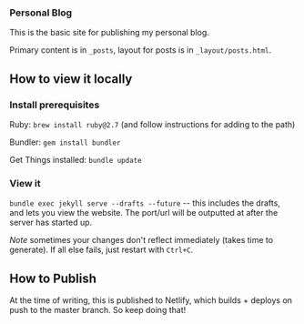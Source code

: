### Personal Blog
This is the basic site for publishing my personal blog.

Primary content is in `_posts`, layout for posts is in `_layout/posts.html`.

## How to view it locally
### Install prerequisites
Ruby: `brew install ruby@2.7` (and follow instructions for adding to the path)

Bundler: `gem install bundler`

Get Things installed: `bundle update`

### View it
`bundle exec jekyll serve --drafts --future` -- this includes the drafts, and lets you
view the website. The port/url will be outputted at after the server has started
up.

_Note_ sometimes your changes don't reflect immediately (takes time to generate).
If all else fails, just restart with `Ctrl+C`.

## How to Publish
At the time of writing, this is published to Netlify, which builds + deploys on
push to the master branch. So keep doing that!